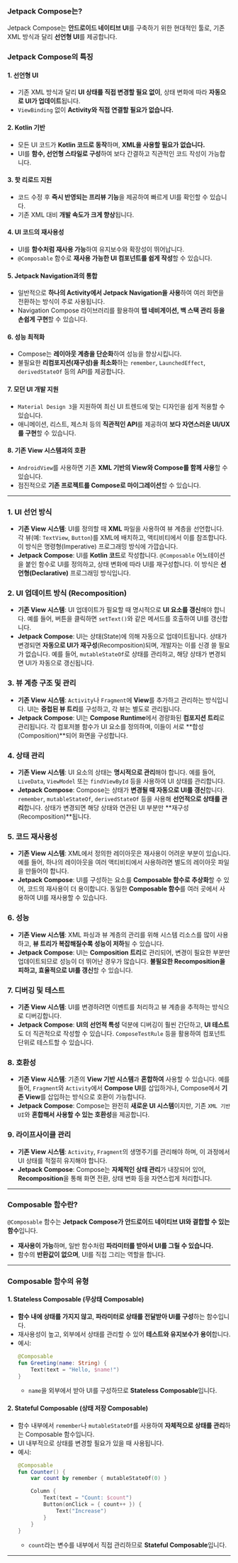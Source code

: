 ### Jetpack Compose는?  
Jetpack Compose는 **안드로이드 네이티브 UI**를 구축하기 위한 현대적인 툴로, 기존 XML 방식과 달리 **선언형 UI**를 제공합니다.  

### **Jetpack Compose의 특징**  

#### 1. **선언형 UI**  
- 기존 XML 방식과 달리 **UI 상태를 직접 변경할 필요 없이**, 상태 변화에 따라 **자동으로 UI가 업데이트**됩니다.  
- `ViewBinding` 없이 **Activity와 직접 연결할 필요가 없습니다.**  

#### 2. **Kotlin 기반**  
- 모든 UI 코드가 **Kotlin 코드로 동작**하며, **XML을 사용할 필요가 없습니다.**  
- UI를 **함수, 선언형 스타일로 구성**하여 보다 간결하고 직관적인 코드 작성이 가능합니다.  

#### 3. **핫 리로드 지원**  
- 코드 수정 후 **즉시 반영되는 프리뷰 기능**을 제공하여 빠르게 UI를 확인할 수 있습니다.  
- 기존 XML 대비 **개발 속도가 크게 향상**됩니다.  

#### 4. **UI 코드의 재사용성**  
- UI를 **함수처럼 재사용 가능**하여 유지보수와 확장성이 뛰어납니다.  
- `@Composable` 함수로 **재사용 가능한 UI 컴포넌트를 쉽게 작성**할 수 있습니다.  

#### 5. **Jetpack Navigation과의 통합**  
- 일반적으로 **하나의 Activity에서 Jetpack Navigation을 사용**하여 여러 화면을 전환하는 방식이 주로 사용됩니다.  
- Navigation Compose 라이브러리를 활용하여 **탭 네비게이션, 백 스택 관리 등을 손쉽게 구현**할 수 있습니다.  

#### 6. **성능 최적화**  
- Compose는 **레이아웃 계층을 단순화**하여 성능을 향상시킵니다.  
- 불필요한 **리컴포지션(재구성)을 최소화**하는 `remember`, `LaunchedEffect`, `derivedStateOf` 등의 API를 제공합니다.  

#### 7. **모던 UI 개발 지원**  
- `Material Design 3`을 지원하여 최신 UI 트렌드에 맞는 디자인을 쉽게 적용할 수 있습니다.  
- 애니메이션, 리스트, 제스처 등의 **직관적인 API**를 제공하여 **보다 자연스러운 UI/UX를 구현**할 수 있습니다.  

#### 8. **기존 View 시스템과의 호환**  
- `AndroidView`를 사용하면 기존 **XML 기반의 View와 Compose를 함께 사용**할 수 있습니다.  
- 점진적으로 **기존 프로젝트를 Compose로 마이그레이션**할 수 있습니다.  

---------------------------------------------

### 1. **UI 선언 방식**  
- **기존 View 시스템**: UI를 정의할 때 **XML** 파일을 사용하여 뷰 계층을 선언합니다. 각 뷰(예: `TextView`, `Button`)를 XML에 배치하고, 액티비티에서 이를 참조합니다. 이 방식은 명령형(Imperative) 프로그래밍 방식에 가깝습니다.
- **Jetpack Compose**: UI를 **Kotlin 코드**로 작성합니다. `@Composable` 어노테이션을 붙인 함수로 UI를 정의하고, 상태 변화에 따라 UI를 재구성합니다. 이 방식은 **선언형(Declarative)** 프로그래밍 방식입니다.

### 2. **UI 업데이트 방식 (Recomposition)**  
- **기존 View 시스템**: UI 업데이트가 필요할 때 명시적으로 **UI 요소를 갱신**해야 합니다. 예를 들어, 버튼을 클릭하면 `setText()`와 같은 메서드를 호출하여 UI를 갱신합니다.
- **Jetpack Compose**: UI는 상태(State)에 의해 자동으로 업데이트됩니다. 상태가 변경되면 **자동으로 UI가 재구성**(Recomposition)되며, 개발자는 이를 신경 쓸 필요가 없습니다. 예를 들어, `mutableStateOf`로 상태를 관리하고, 해당 상태가 변경되면 UI가 자동으로 갱신됩니다.

### 3. **뷰 계층 구조 및 관리**  
- **기존 View 시스템**: `Activity`나 `Fragment`에 **View**를 추가하고 관리하는 방식입니다. UI는 **중첩된 뷰 트리**를 구성하고, 각 뷰는 별도로 관리됩니다.
- **Jetpack Compose**: UI는 **Compose Runtime**에서 경량화된 **컴포지션 트리**로 관리됩니다. 각 컴포저블 함수가 UI 요소를 정의하며, 이들이 서로 **합성(Composition)**되어 화면을 구성합니다.

### 4. **상태 관리**  
- **기존 View 시스템**: UI 요소의 상태는 **명시적으로 관리**해야 합니다. 예를 들어, `LiveData`, `ViewModel` 또는 `findViewById` 등을 사용하여 UI 상태를 관리합니다.
- **Jetpack Compose**: Compose는 상태가 **변경될 때 자동으로 UI를 갱신**합니다. `remember`, `mutableStateOf`, `derivedStateOf` 등을 사용해 **선언적으로 상태를 관리**합니다. 상태가 변경되면 해당 상태와 연관된 UI 부분만 **재구성(Recomposition)**됩니다.

### 5. **코드 재사용성**  
- **기존 View 시스템**: XML에서 정의한 레이아웃은 재사용이 어려운 부분이 있습니다. 예를 들어, 하나의 레이아웃을 여러 액티비티에서 사용하려면 별도의 레이아웃 파일을 만들어야 합니다.
- **Jetpack Compose**: UI를 구성하는 요소를 **Composable 함수로 추상화**할 수 있어, 코드의 재사용이 더 용이합니다. 동일한 **Composable 함수**를 여러 곳에서 사용하여 UI를 재사용할 수 있습니다.

### 6. **성능**  
- **기존 View 시스템**: XML 파싱과 뷰 계층의 관리를 위해 시스템 리소스를 많이 사용하고, **뷰 트리가 복잡해질수록 성능이 저하**될 수 있습니다.
- **Jetpack Compose**: UI는 **Composition 트리**로 관리되어, 변경이 필요한 부분만 업데이트되므로 성능이 더 뛰어난 경우가 많습니다. **불필요한 Recomposition을 피하고, 효율적으로 UI를 갱신**할 수 있습니다.

### 7. **디버깅 및 테스트**  
- **기존 View 시스템**: UI를 변경하려면 이벤트를 처리하고 뷰 계층을 추적하는 방식으로 디버깅합니다.
- **Jetpack Compose**: **UI의 선언적 특성** 덕분에 디버깅이 훨씬 간단하고, **UI 테스트**도 더 직관적으로 작성할 수 있습니다. `ComposeTestRule` 등을 활용하여 컴포넌트 단위로 테스트할 수 있습니다.

### 8. **호환성**  
- **기존 View 시스템**: 기존의 **View 기반 시스템**과 **혼합하여** 사용할 수 있습니다. 예를 들어, `Fragment`와 `Activity`에서 **Compose UI**를 삽입하거나, Compose에서 **기존 View**를 삽입하는 방식으로 호환이 가능합니다.
- **Jetpack Compose**: Compose는 완전히 **새로운 UI 시스템**이지만, 기존 `XML 기반 UI`와 **혼합해서 사용할 수 있는 호환성**을 제공합니다.

### 9. **라이프사이클 관리**  
- **기존 View 시스템**: `Activity`, `Fragment`의 생명주기를 관리해야 하며, 이 과정에서 UI 상태를 적절히 유지해야 합니다.
- **Jetpack Compose**: Compose는 **자체적인 상태 관리**가 내장되어 있어, **Recomposition**을 통해 화면 전환, 상태 변화 등을 자연스럽게 처리합니다.

---------------------------------------------

### **Composable 함수란?**  
`@Composable` 함수는 **Jetpack Compose가 안드로이드 네이티브 UI와 결합할 수 있는 함수**입니다.  
- **재사용이 가능**하며, 일반 함수처럼 **파라미터를 받아서 UI를 그릴 수 있습니다.**  
- 함수의 **반환값이 없으며**, UI를 직접 그리는 역할을 합니다.  

---

### **Composable 함수의 유형**  

#### 1. **Stateless Composable** (무상태 Composable)  
- **함수 내에 상태를 가지지 않고**, **파라미터로 상태를 전달받아 UI를 구성**하는 함수입니다.  
- 재사용성이 높고, 외부에서 상태를 관리할 수 있어 **테스트와 유지보수가 용이**합니다.  
- 예시:  
  ```kotlin
  @Composable
  fun Greeting(name: String) {
      Text(text = "Hello, $name!")
  }
  ```
  - `name`을 외부에서 받아 UI를 구성하므로 **Stateless Composable**입니다.  

#### 2. **Stateful Composable** (상태 저장 Composable)  
- 함수 내부에서 `remember`나 `mutableStateOf`를 사용하여 **자체적으로 상태를 관리**하는 Composable 함수입니다.  
- UI 내부적으로 상태를 변경할 필요가 있을 때 사용됩니다.  
- 예시:  
  ```kotlin
  @Composable
  fun Counter() {
      var count by remember { mutableStateOf(0) }

      Column {
          Text(text = "Count: $count")
          Button(onClick = { count++ }) {
              Text("Increase")
          }
      }
  }
  ```
  - `count`라는 변수를 내부에서 직접 관리하므로 **Stateful Composable**입니다.  

---
